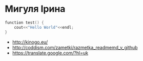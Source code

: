 Мигуля Ірина
========================
```C++
function test() {
    cout<<"Hello World"<<endl;
}
```
* http://kinogo.eu/
* http://coddism.com/zametki/razmetka_readmemd_v_github
* https://translate.google.com/?hl=uk